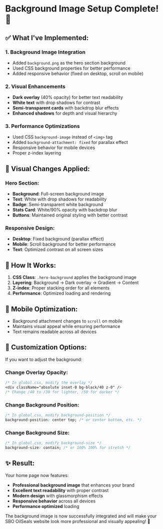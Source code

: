 # Background Image Setup Complete! 🎨

## ✅ What I've Implemented:

### 1. **Background Image Integration**
- Added `background.png` as the hero section background
- Used CSS background properties for better performance
- Added responsive behavior (fixed on desktop, scroll on mobile)

### 2. **Visual Enhancements**
- **Dark overlay** (40% opacity) for better text readability
- **White text** with drop shadows for contrast
- **Semi-transparent cards** with backdrop blur effects
- **Enhanced shadows** for depth and visual hierarchy

### 3. **Performance Optimizations**
- Used CSS `background-image` instead of `<img>` tag
- Added `background-attachment: fixed` for parallax effect
- Responsive behavior for mobile devices
- Proper z-index layering

## 🎯 **Visual Changes Applied:**

### Hero Section:
- **Background**: Full-screen background image
- **Text**: White with drop shadows for readability
- **Badge**: Semi-transparent white background
- **Stats Card**: White/90% opacity with backdrop blur
- **Buttons**: Maintained original styling with better contrast

### Responsive Design:
- **Desktop**: Fixed background (parallax effect)
- **Mobile**: Scroll background for better performance
- **Text**: Optimized contrast on all screen sizes

## 🚀 **How It Works:**

1. **CSS Class**: `.hero-background` applies the background image
2. **Layering**: Background → Dark overlay → Gradient → Content
3. **Z-index**: Proper stacking order for all elements
4. **Performance**: Optimized loading and rendering

## 📱 **Mobile Optimization:**

- Background attachment changes to `scroll` on mobile
- Maintains visual appeal while ensuring performance
- Text remains readable across all devices

## 🎨 **Customization Options:**

If you want to adjust the background:

### Change Overlay Opacity:
```css
/* In global.css, modify the overlay */
<div className="absolute inset-0 bg-black/40 z-0" />
/* Change /40 to /30 for lighter, /50 for darker */
```

### Change Background Position:
```css
/* In global.css, modify background-position */
background-position: center top; /* or center bottom, etc. */
```

### Change Background Size:
```css
/* In global.css, modify background-size */
background-size: contain; /* or 100% 100% for stretch */
```

## ✨ **Result:**

Your home page now features:
- **Professional background image** that enhances your brand
- **Excellent text readability** with proper contrast
- **Modern design** with glassmorphism effects
- **Responsive behavior** across all devices
- **Performance optimized** loading

The background image is now successfully integrated and will make your SBO OilSeals website look more professional and visually appealing! 🎉
